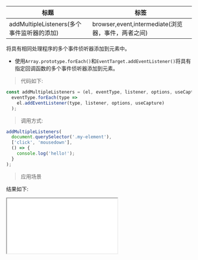 | 标题                                       | 标签                                               |
| ------------------------------------------ | -------------------------------------------------- |
| addMultipleListeners(多个事件监听器的添加) | browser,event,intermediate(浏览器，事件，两者之间) |

将具有相同处理程序的多个事件侦听器添加到元素中。

- 使用`Array.prototype.forEach()`和`EventTarget.addEventListener()`将具有指定回调函数的多个事件侦听器添加到元素。

> 代码如下:

```js
const addMultipleListeners = (el, eventType, listener, options, useCapture) =>
  eventType.forEach(type =>
    el.addEventListener(type, listener, options, useCapture)
  );
```

> 调用方式:

```js
addMultipleListeners(
  document.querySelector('.my-element'),
  ['click', 'mousedown'],
  () => {
    console.log('hello!');
  }
);
```

> 应用场景

<div class="code-editor" data-url="codes/javascript/html/addMultipleListeners.html" data-language="html"></div>

结果如下:

<iframe src="codes/javascript/html/addMultipleListeners.html"></iframe>
